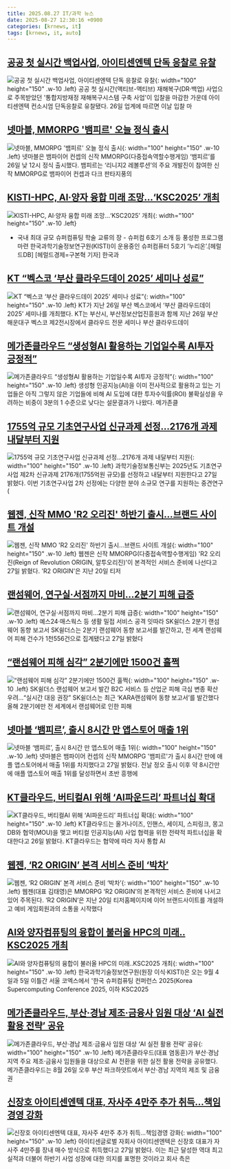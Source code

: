 ```yaml
---
title: 2025.08.27 IT/과학 뉴스
date: 2025-08-27 12:30:16 +0900
categories: [krnews, it]
tags: [krnews, it, auto]
---
```

## [공공 첫 실시간 백업사업, 아이티센엔텍 단독 응찰로 유찰](https://n.news.naver.com/mnews/article/030/0003344021)

![공공 첫 실시간 백업사업, 아이티센엔텍 단독 응찰로 유찰](https://mimgnews.pstatic.net/image/origin/030/2025/08/26/3344021.jpg?type=nf220_150){: width="100" height="150" .w-10 .left}
공공 첫 실시간(액티브-액티브) 재해복구(DR·백업) 사업으로 주목받았던 '통합지방재정 재해복구시스템 구축 사업'이 입찰을 마감한 가운데 아이티센엔텍 컨소시엄 단독응찰로 유찰됐다. 26일 업계에 따르면 이날 입찰 마

## [넷마블, MMORPG '뱀피르' 오늘 정식 출시](https://n.news.naver.com/mnews/article/018/0006099073)

![넷마블, MMORPG '뱀피르' 오늘 정식 출시](https://mimgnews.pstatic.net/image/origin/018/2025/08/26/6099073.jpg?type=nf220_150){: width="100" height="150" .w-10 .left}
넷마블은 뱀파이어 컨셉의 신작 MMORPG(다중접속역할수행게임) ‘뱀피르’를 26일 낮 12시 정식 출시했다. 뱀피르는 ‘리니지2 레볼루션’의 주요 개발진이 참여한 신작 MMORPG로 뱀파이어 컨셉과 다크 판타지풍의

## [KISTI-HPC, AI·양자 융합 미래 조망…‘KSC2025’ 개최](https://n.news.naver.com/mnews/article/016/0002519452)

![KISTI-HPC, AI·양자 융합 미래 조망…‘KSC2025’ 개최](https://mimgnews.pstatic.net/image/origin/016/2025/08/26/2519452.jpg?type=nf220_150){: width="100" height="150" .w-10 .left}
- 국내 최대 규모 슈퍼컴퓨팅 학술 교류의 장 - 슈퍼컴 6호기 소개 등 풍성한 프로그램 마련 한국과학기술정보연구원(KISTI)이 운용중인 슈퍼컴퓨터 5호기 ‘누리온’.[헤럴드DB] [헤럴드경제=구본혁 기자] 한국과

## [KT “벡스코 ‘부산 클라우드데이 2025’ 세미나 성료”](https://n.news.naver.com/mnews/article/082/0001341892)

![KT “벡스코 ‘부산 클라우드데이 2025’ 세미나 성료”](https://mimgnews.pstatic.net/image/origin/082/2025/08/27/1341892.jpg?type=nf220_150){: width="100" height="150" .w-10 .left}
KT가 지난 26일 부산 벡스코에서 ‘부산 클라우드데이 2025’ 세미나를 개최했다. KT는 부산시, 부산정보산업진흥원과 함께 지난 26일 부산 해운대구 벡스코 제2전시장에서 클라우드 전문 세미나 부산 클라우드데이

## [메가존클라우드 “생성형AI 활용하는 기업일수록 AI투자 긍정적”](https://n.news.naver.com/mnews/article/029/0002978148)

![메가존클라우드 “생성형AI 활용하는 기업일수록 AI투자 긍정적”](https://mimgnews.pstatic.net/image/origin/029/2025/08/26/2978148.jpg?type=nf220_150){: width="100" height="150" .w-10 .left}
생성형 인공지능(AI)을 이미 전사적으로 활용하고 있는 기업들은 아직 그렇지 않은 기업들에 비해 AI 도입에 대한 투자수익률(ROI) 불확실성을 우려하는 비중이 3분의 1 수준으로 낮다는 설문결과가 나왔다. 메가존클

## [1755억 규모 기초연구사업 신규과제 선정…2176개 과제 내달부터 지원](https://n.news.naver.com/mnews/article/030/0003344268)

![1755억 규모 기초연구사업 신규과제 선정…2176개 과제 내달부터 지원](https://mimgnews.pstatic.net/image/origin/030/2025/08/27/3344268.jpg?type=nf220_150){: width="100" height="150" .w-10 .left}
과학기술정보통신부는 2025년도 기초연구사업 제2차 신규과제 2176개(1755억원 규모)를 선정하고 내달부터 지원한다고 27일 밝혔다. 이번 기초연구사업 2차 선정에는 다양한 분야 소규모 연구를 지원하는 중견연구(

## [웹젠, 신작 MMO 'R2 오리진' 하반기 출시…브랜드 사이트 개설](https://n.news.naver.com/mnews/article/008/0005241554)

![웹젠, 신작 MMO 'R2 오리진' 하반기 출시…브랜드 사이트 개설](https://mimgnews.pstatic.net/image/origin/008/2025/08/27/5241554.jpg?type=nf220_150){: width="100" height="150" .w-10 .left}
웹젠은 신작 MMORPG(다중접속역할수행게임) 'R2 오리진(Reign of Revolution ORIGIN, 알투오리진)'이 본격적인 서비스 준비에 나선다고 27일 밝혔다. 'R2 ORIGIN'은 지난 20일 티저

## [랜섬웨어, 연구실·서점까지 마비…2분기 피해 급증](https://n.news.naver.com/mnews/article/001/0015588634)

![랜섬웨어, 연구실·서점까지 마비…2분기 피해 급증](https://mimgnews.pstatic.net/image/origin/001/2025/08/27/15588634.jpg?type=nf220_150){: width="100" height="150" .w-10 .left}
예스24·매스웍스 등 생활 밀접 서비스 공격 잇따라 SK쉴더스 2분기 랜섬웨어 동향 보고서 SK쉴더스는 2분기 랜섬웨어 동향 보고서를 발간하고, 전 세계 랜섬웨어 피해 건수가 1천556건으로 집계됐다고 27일 밝혔다

## [“랜섬웨어 피해 심각” 2분기에만 1500건 훌쩍](https://n.news.naver.com/mnews/article/016/0002520127)

![“랜섬웨어 피해 심각” 2분기에만 1500건 훌쩍](https://mimgnews.pstatic.net/image/origin/016/2025/08/27/2520127.jpg?type=nf220_150){: width="100" height="150" .w-10 .left}
SK쉴더스 랜섬웨어 보고서 발간 B2C 서비스 등 산업군 피해 극심 변종 확산 우려…“실시간 대응 권장” SK쉴더스는 최근 ‘KARA랜섬웨어 동향 보고서’를 발간했다 올해 2분기에만 전 세계에서 랜섬웨어로 인한 피해

## [넷마블 ‘뱀피르’, 출시 8시간 만 앱스토어 매출 1위](https://n.news.naver.com/mnews/article/119/0002995499)

![넷마블 ‘뱀피르’, 출시 8시간 만 앱스토어 매출 1위](https://mimgnews.pstatic.net/image/origin/119/2025/08/27/2995499.jpg?type=nf220_150){: width="100" height="150" .w-10 .left}
넷마블은 뱀파이어 컨셉의 신작 MMORPG '뱀피르'가 출시 8시간 만에 애플 앱스토어에서 매출 1위를 차지했다고 27일 밝혔다. 전날 정오 출시 이후 약 8시간만에 애플 앱스토어 매출 1위를 달성하면서 초반 흥행에

## [KT클라우드, 버티컬AI 위해 ‘AI파운드리’ 파트너십 확대](https://n.news.naver.com/mnews/article/029/0002978070)

![KT클라우드, 버티컬AI 위해 ‘AI파운드리’ 파트너십 확대](https://mimgnews.pstatic.net/image/origin/029/2025/08/26/2978070.jpg?type=nf220_150){: width="100" height="150" .w-10 .left}
KT클라우드는 올거나이즈, 인핸스, 세이지, 스피링크, 몽고DB와 협약(MOU)을 맺고 버티컬 인공지능(AI) 사업 협력을 위한 전략적 파트너십을 확대한다고 26일 밝혔다. KT클라우드는 협약에 따라 자사 통합 AI

## [웹젠, ‘R2 ORIGIN’ 본격 서비스 준비 ‘박차’](https://n.news.naver.com/mnews/article/009/0005548227)

![웹젠, ‘R2 ORIGIN’ 본격 서비스 준비 ‘박차’](https://mimgnews.pstatic.net/image/origin/009/2025/08/27/5548227.jpg?type=nf220_150){: width="100" height="150" .w-10 .left}
웹젠(대표 김태영)은 MMORPG ‘R2 ORIGIN’의 본격적인 서비스 준비에 나서고 있어 주목된다. ‘R2 ORIGIN’은 지난 20일 티저홈페이지에 이어 브랜드사이트를 개설하고 예비 게임회원과의 소통을 시작했다

## [AI와 양자컴퓨팅의 융합이 불러올 HPC의 미래‥KSC2025 개최](https://n.news.naver.com/mnews/article/277/0005642240)

![AI와 양자컴퓨팅의 융합이 불러올 HPC의 미래‥KSC2025 개최](https://mimgnews.pstatic.net/image/origin/277/2025/08/26/5642240.jpg?type=nf220_150){: width="100" height="150" .w-10 .left}
한국과학기술정보연구원(원장 이식·KISTI)은 오는 9월 4일과 5일 이틀간 서울 코엑스에서 '한국 슈퍼컴퓨팅 컨퍼런스 2025(Korea Supercomputing Conference 2025, 이하 KSC2025

## [메가존클라우드, 부산·경남 제조·금융사 임원 대상 ‘AI 실전 활용 전략’ 공유](https://n.news.naver.com/mnews/article/138/0002203511)

![메가존클라우드, 부산·경남 제조·금융사 임원 대상 ‘AI 실전 활용 전략’ 공유](https://mimgnews.pstatic.net/image/origin/138/2025/08/27/2203511.jpg?type=nf220_150){: width="100" height="150" .w-10 .left}
메가존클라우드(대표 염동훈)가 부산·경남 지역 주요 제조·금융사 임원들을 대상으로 AI 전환을 위한 실전 활용 전략을 공유했다. 메가존클라우드는 8월 26일 오후 부산 파크하얏트에서 부산·경남 지역의 제조 및 금융권

## [신장호 아이티센엔텍 대표, 자사주 4만주 추가 취득…책임경영 강화](https://n.news.naver.com/mnews/article/003/0013444696)

![신장호 아이티센엔텍 대표, 자사주 4만주 추가 취득…책임경영 강화](https://mimgnews.pstatic.net/image/origin/003/2025/08/27/13444696.jpg?type=nf220_150){: width="100" height="150" .w-10 .left}
아이티센글로벌 자회사 아이티센엔텍은 신장호 대표가 자사주 4만주를 장내 매수 방식으로 취득했다고 27일 밝혔다. 이는 최근 달성한 역대 최고 실적과 더불어 하반기 사업 성장에 대한 의지를 표명한 것이라고 회사 측은

